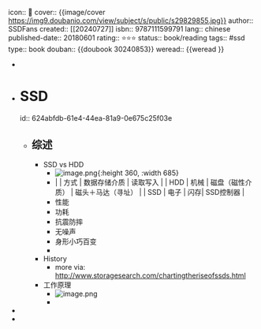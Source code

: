 icon:: 📖
cover:: {{image/cover https://img9.doubanio.com/view/subject/s/public/s29829855.jpg}}
author:: SSDFans
created:: [[20240727]]
isbn:: 9787111599791
lang:: chinese
published-date:: 20180601
rating:: ⭐⭐⭐
status:: book/reading
tags:: #ssd
type:: book
douban:: {{doubook 30240853}}
weread:: {{weread }}

-
- # SSD
  id:: 624abfdb-61e4-44ea-81a9-0e675c25f03e
  - ## 综述
    - SSD vs HDD
      - ![image.png](../assets/image_1649070532979_0.png){:height 360, :width 685}
      - |        | 方式 | 数据存储介质 | 读取写入 |
        | HDD | 机械 | 磁盘（磁性介质） | 磁头＋马达（寻址） |
        | SSD | 电子 | 闪存| SSD控制器 |
      - 性能
      - 功耗
      - 抗震防摔
      - 无噪声
      - 身形小巧百变
      -
    - History
      - more via: http://www.storagesearch.com/chartingtheriseofssds.html
    - 工作原理
      - ![image.png](../assets/image_1649076200396_0.png)
      -
-
-